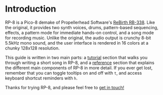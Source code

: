 # Introduction

RP-8 is a Pico-8 demake of Propellerhead Software's [ReBirth RB-338](https://en.wikipedia.org/wiki/ReBirth_RB-338).
Like the original, it provides two synth voices, drums, pattern-based sequencing, effects, a pattern mode for immediate
hands-on control, and a song mode for recording music. Unlike the original, the audio output is crunchy 8-bit 5.5kHz
mono sound, and the user interface is rendered in 16 colors at a chunky 128x128 resolution.

This guide is written in two main parts: a [tutorial](tutorial.md) section that walks you through writing a short song
in RP-8, and a [reference](reference.md) section that explains the different main components of RP-8 in more detail. If
you ever get lost, remember that you can toggle tooltips on and off with `t`, and access keyboard shortcut reminders
with `h`.

Thanks for trying RP-8, and please feel free to [get in touch!](contact.md)

